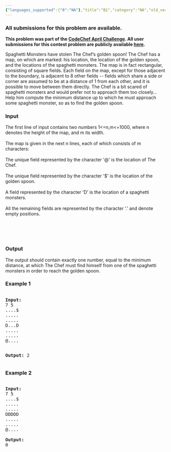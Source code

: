 ```yaml
---
{"languages_supported":{"0":"NA"},"title":"B1","category":"NA","old_version":true,"problem_code":"B1","tags":{"0":"NA"},"layout":"problem"}
---
```


<h3> All submissions for this problem are available. </h3>
<p><b>This problem was part of the <a href="http://www.codechef.com/APRIL09/">CodeChef April Challenge</a>.  All user submissions for this contest problem are publicly available <a href="http://www.codechef.com/APRIL09/status/B1/">here</a>.</b></p>
<p>Spaghetti Monsters have stolen The Chef&#8217;s golden spoon!  The Chef has a map, on which are marked: his location, the location of the golden spoon, and the locations of the spaghetti monsters. The map is in fact rectangular, consisting of square fields. Each field on the map, except for those adjacent to the boundary, is adjacent to 8 other fields -- fields which share a side or corner are assumed to be at a distance of 1 from each other, and it is possible to move between them directly. The Chef is a bit scared of spaghetti monsters and would prefer not to approach them too closely... Help him compute the minimum distance up to which he must approach some spaghetti monster, so as to find the golden spoon.</p>
<h3>Input</h3>
<p>The first line of input contains two numbers 1&lt;=n,m&lt;=1000, where n denotes the height of the map, and m its width.<br/><br />
The map is given in the next n lines, each of which consists of m characters: <br/><br />
The unique field represented by the character '@' is the location of The Chef. <br/><br />
The unique field represented by the character '$' is the location of the golden spoon.<br/><br />
A field represented by the character 'D' is the location of a spaghetti monsters. <br/><br />
All the remaining fields are represented by the character '.' and denote empty positions.</br/></br/></br/></br/></br/></p>
<h3>Output</h3>
<p>The output should contain exactly one number, equal to the minimum distance, at which The Chef must find himself from one of the spaghetti monsters in order to reach the golden spoon.</p>
<h3>Example 1</h3>
<pre>
<tt>
<b>Input:</b>
7 5
....$
.....
.....
D...D
.....
.....
@....

<b>Output:</b>
2
</tt>
</pre><h3>Example 2</h3>
<pre>
<tt>
<b>Input:</b>
7 5
....$
.....
.....
DDDDD
.....
.....
@....

<b>Output:</b>
0
</tt>
</pre>    
